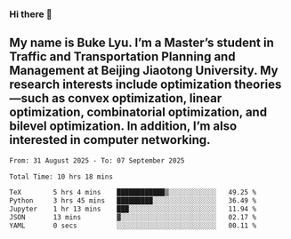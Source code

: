 ### Hi there 👋
## My name is Buke Lyu. I’m a Master’s student in Traffic and Transportation Planning and Management at Beijing Jiaotong University. My research interests include optimization theories—such as convex optimization, linear optimization, combinatorial optimization, and bilevel optimization. In addition, I’m also interested in computer networking.
<!--START_SECTION:waka-->

```txt
From: 31 August 2025 - To: 07 September 2025

Total Time: 10 hrs 18 mins

TeX        5 hrs 4 mins    ████████████▒░░░░░░░░░░░░   49.25 %
Python     3 hrs 45 mins   █████████░░░░░░░░░░░░░░░░   36.49 %
Jupyter    1 hr 13 mins    ███░░░░░░░░░░░░░░░░░░░░░░   11.94 %
JSON       13 mins         ▓░░░░░░░░░░░░░░░░░░░░░░░░   02.17 %
YAML       0 secs          ░░░░░░░░░░░░░░░░░░░░░░░░░   00.11 %
```

<!--END_SECTION:waka-->
<!--
**Bookervsky/Bookervsky** is a ✨ _special_ ✨ repository because its `README.md` (this file) appears on your GitHub profile.

Here are some ideas to get you started:

- 🔭 I’m currently working on ...
- 🌱 I’m currently learning ...
- 👯 I’m looking to collaborate on ...
- 🤔 I’m looking for help with ...
- 💬 Ask me about ...
- 📫 How to reach me: ...
- 😄 Pronouns: ...
- ⚡ Fun fact: ...
-->
